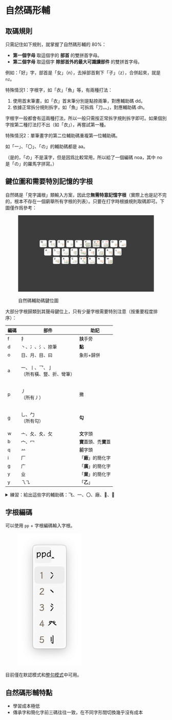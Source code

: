 # 自然碼形輔

## 取碼規則

只需記住如下規則，就掌握了自然碼形輔的 80%：

* **第一個字母** 取這個字的 **部首** 的雙拼首字母。
* **第二個字母** 取這個字 **除部首外的最大可識讀部件** 的雙拼首字母。

例如：「好」字，部首是「女」（n），去掉部首剩下「子」（z），合併起來，就是 `nz`。

[//]: # ({% hint style="info" %})
特殊情況1：字根字，如「衣」「魚」等，有兩種打法：

1. 使用首末筆畫，如「衣」首末筆分別是點捺兩筆，對應輔助碼 dd。
2. 依據正常拆分規則拆字，如「魚」可拆爲「刀灬」，對應輔助碼 dh。

字根字一般都會有這兩種打法，所以一般只需按正常拆字規則拆字即可。如果個別字按第二種打法打不出（如「衣」），再嘗試第一種。

[//]: # ({% endhint %})

[//]: # ({% hint style="info" %})
特殊情況2：單筆畫字的第二位輔助碼重複第一位輔助碼。

如「一」、「〇」、「の」的輔助碼都是 aa。

（是的，「の」不是漢字，但是因爲比較常用，所以給了一個編碼 noa，其中 no 是「の」的羅馬字拼寫。）

[//]: # ({% endhint %})

## 鍵位圖和需要特別記憶的字根

自然碼是「見字識根」類輸入方案，因此您**無需特意記憶字根**（實際上也是記不完的，根本不存在一個窮舉所有字根的列表）。只要在打字時根據規則取碼即可。下圖僅作爲參考：

<figure><img src="../.gitbook/assets/自然码辅助码ppt.001.png" alt=""><figcaption><p>自然碼輔助碼鍵位圖</p></figcaption></figure>

大部分字根歸類到其聲母鍵位上，只有少量字根需要特別注意（按重要程度排序）：

| 編碼 | 部件                             | 助記              |
| -- | ------------------------------ | --------------- |
| f  | 扌                              | **扶**手旁         |
| d  | 丶、冫、氵、捺筆                       | **點**           |
| o  | 日、月、目、曰                        | 象形+歸併           |
| a  | <p>一、丨、乛、亅<br>（所有橫、豎、折、彎筆）</p> |                 |
| p  | <p>丿<br>（所有丿）</p>              | 撇               |
| g  | <p>乚、勹<br>（所有勾）</p>            | **勾**           |
| w  | 亠、夂、夊、攵                        | **文**字頭         |
| b  | 宀、冖                            | **寶**蓋頭、禿**寶**蓋 |
| q  | 䒑                              | **前**字頭         |
| i  | 厂                              | 「**廠**」的簡化字     |
| g  | 广                              | 「**廣**」的簡化字     |
| y  | 业                              | 「**業**」的簡化字     |
| y  | 乁㇈                             | 「**乙**」         |

<details>

<summary>練習：給出這些字的輔助碼：飞、一、〇、廠、𠆭、𡆢</summary>

飞：yd 乙丶

一：aa 一一

〇：aa （曲筆）

廠：gi 广敞

𠆭：ra（曲筆）

𡆢：ka（曲筆）

</details>

## 字根編碼

可以使用 `pp` + 字根編碼輸入字根。

<figure><img src="../.gitbook/assets/image (90).png" alt=""><figcaption></figcaption></figure>

[//]: # ({% hint style="info" %})
目前僅在默認模式和[整句模式](../07.其他模式/02.魔然整句方案)中可用。

[//]: # ({% endhint %})

## 自然碼形輔特點

* 學習成本極低
* 傳承字和簡化字前三碼往往一致，在不同字形間切換幾乎沒有成本

